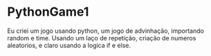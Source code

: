 # PythonGame1
Eu criei um jogo usando python, um jogo de advinhação, importando random e time. Usando um laço de repetição, criação de numeros aleatorios, e claro usando a logica if e else. 
